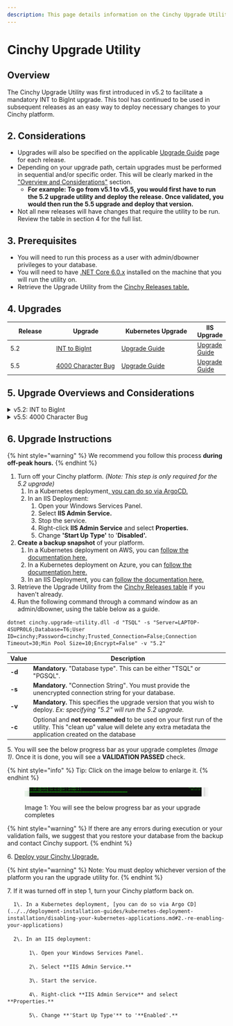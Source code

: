 ```yaml
---
description: This page details information on the Cinchy Upgrade Utility.
---
```


# Cinchy Upgrade Utility

## Overview

The Cinchy Upgrade Utility was first introduced in v5.2 to facilitate a mandatory INT to BigInt upgrade. This tool has continued to be used in subsequent releases as an easy way to deploy necessary changes to your Cinchy platform.

## 2. Considerations

* Upgrades will also be specified on the applicable [Upgrade Guide](../) page for each release.
* Depending on your upgrade path, certain upgrades must be performed in sequential and/or specific order. This will be clearly marked in the[ "Overview and Considerations"](cinchy-upgrade-utility.md#5.-upgrade-overviews-and-considerations) section.
  * **For example: To go from v5.1 to v5.5, you would first have to run the 5.2 upgrade utility and deploy the release. Once validated, you would then run the 5.5 upgrade and deploy that version.**
* Not all new releases will have changes that require the utility to be run. Review the table in section 4 for the full list.

## **3. Prerequisites**

* You will need to run this process as a user with admin/dbowner privileges to your database.
* You will need to have [.NET Core 6.0.x](https://dotnet.microsoft.com/en-us/download/dotnet/6.0) installed on the machine that you will run the utility on.
* Retrieve the Upgrade Utility from the [Cinchy Releases table.](https://cinchy.net/Tables/1477?rowHeight=Expanded)

## 4. Upgrades

<table><thead><tr><th width="115">Release</th><th width="180">Upgrade</th><th width="211">Kubernetes Upgrade</th><th>IIS Upgrade</th></tr></thead><tbody><tr><td>5.2</td><td><a href="cinchy-upgrade-utility.md#v5.2-int-to-bigint">INT to BigInt</a></td><td><a href="https://platform.docs.cinchy.com/deployment-guide/upgrade-guides/upgrading-cinchy-versions/kubernetes-upgrades/v5.2-kubernetes">Upgrade Guide</a></td><td><a href="https://platform.docs.cinchy.com/deployment-guide/upgrade-guides/upgrading-cinchy-versions/iis-upgrades/v5.2-iis">Upgrade Guide</a></td></tr><tr><td>5.5</td><td><a href="cinchy-upgrade-utility.md#v5.5-4000-character-bug">4000 Character Bug </a></td><td><a href="https://platform.docs.cinchy.com/deployment-guide/upgrade-guides/upgrading-cinchy-versions/kubernetes-upgrades/v5.5-kubernetes">Upgrade Guide</a></td><td><a href="https://platform.docs.cinchy.com/deployment-guide/upgrade-guides/upgrading-cinchy-versions/iis-upgrades/v5.5-iis">Upgrade Guide</a></td></tr></tbody></table>

## 5. Upgrade Overviews and Considerations

<details>

<summary>v5.2: INT to BigInt</summary>

## Overview

Cinchy v5.2 introduced the update **from INT to BigInt** data types to increase the number of possible Cinchy IDs that can be generated. This in turn allows the creation of more records within one table, so that you can create and manage larger data sets.

**Previous Limit:** 2,147,483,647 (2^31-1) Cinchy IDs per table

**Updated Limit:** 9,223,372,036,854,775,807 (2^63-1) Cinchy IDs per table

<mark style="color:red;">**This upgrade is REQUIRED**</mark>** when upgrading from v5.1 or lower to v5.2 or higher.**

## **Considerations**

* **If you are upgrading from any non-5.x version (i.e., 3.x or 4.x),** we recommend first upgrading to v5.1.4 to process the major database change. Once v5.1.4 has been deployed, you may run the 5.2 utility upgrade.
* To run the 5.2 upgrade, use the **-v "5.2"** flag in the upgrade utility. Remember to deploy the release once the upgrade is validated.

</details>

<details>

<summary>v5.5: 4000 Character Bug</summary>

## **Overview**

To upgrade to Cinchy version 5.5, you must run the Upgrade Utility to fix a row-breaking issue that could be triggered on cells with over 4000 characters, where you are unable to update any column in your record.

<mark style="color:red;">**This upgrade is REQUIRED**</mark> when upgrading to Cinchy v5.5.

## Considerations

* If you are upgrading from any version lower than 5.2, you must first perform the v5.2 INT to BigInt upgrade and deploy that release.
* To run the 5.5 upgrade, use the **-v "5.5"** flag in the upgrade utility. Remember to deploy the release once the upgrade is validated.

</details>

## 6. Upgrade Instructions

{% hint style="warning" %}
We recommend you follow this process **during off-peak hours.**
{% endhint %}

1. Turn off your Cinchy platform. _(Note: This step is only required for the 5.2 upgrade)_
   1. In a Kubernetes deployment,[ you can do so via ArgoCD.](../../deployment-installation-guides/kubernetes-deployment-installation/disabling-your-kubernetes-applications.md)
   2. In an IIS Deployment:
      1. Open your Windows Services Panel.
      2. Select **IIS Admin Service.**
      3. Stop the service.
      4. Right-click **IIS Admin Service** and select **Properties.**
      5. Change **'Start Up Type'** to '**Disabled'.**
2. **Create a backup snapshot** of your platform.
   1. In a Kubernetes deployment on AWS, you can [follow the documentation here.](https://docs.aws.amazon.com/AWSEC2/latest/UserGuide/ebs-creating-snapshot.html#ebs-create-snapshots)
   2. In a Kubernetes deployment on Azure, you can [follow the documentation here.](https://docs.microsoft.com/en-us/azure/virtual-machines/snapshot-copy-managed-disk?tabs=portal)
   3. In an IIS Deployment, you can [follow the documentation here.](https://docs.microsoft.com/en-us/iis/web-hosting/web-server-for-shared-hosting/create-a-backup-with-appcmd)
3. Retrieve the Upgrade Utility from the [Cinchy Releases table](https://cinchy.net/Tables/1477?rowHeight=Expanded) if you haven't already.
4. Run the following command through a command window as an admin/dbowner, using the table below as a guide.

```
dotnet cinchy.upgrade-utility.dll -d "TSQL" -s "Server=LAPTOP-4SUPR0L6;Database=T6;User ID=cinchy;Password=cinchy;Trusted_Connection=False;Connection Timeout=30;Min Pool Size=10;Encrypt=False" -v "5.2"
```

| Value  | Description                                                                                                                                                                |
| ------ | -------------------------------------------------------------------------------------------------------------------------------------------------------------------------- |
| **-d** | **Mandatory.** "Database type". This can be either "TSQL" or "PGSQL".                                                                                                      |
| **-s** | **Mandatory.** "Connection String". You must provide the unencrypted connection string for your database.                                                                  |
| **-v** | **Mandatory.** This specifies the upgrade version that you wish to deploy. _Ex: specifying "5.2" will run the 5.2 upgrade._                                                |
| **-c** | Optional and **not recommended** to be used on your first run of the utility. This "clean up" value will delete any extra metadata the application created on the database |

5\. You will see the below progress bar as your upgrade completes _(Image 1)_. Once it is done, you will see a **VALIDATION PASSED** check.

{% hint style="info" %}
Tip: Click on the image below to enlarge it.
{% endhint %}

<figure><img src="../../../.gitbook/assets/5C27D043-BC1F-4E85-BFE9-B6F19E2A481B.png" alt=""><figcaption><p>Image 1: You will see the below progress bar as your upgrade completes </p></figcaption></figure>

{% hint style="warning" %}
If there are any errors during execution or your validation fails, we suggest that you restore your database from the backup and contact Cinchy support.
{% endhint %}

6\. [Deploy your Cinchy Upgrade](https://platform.docs.cinchy.com/deployment-guide/upgrade-guides/upgrading-cinchy-versions)[. ](../)

{% hint style="warning" %}
Note: You must deploy whichever version of the platform you ran the upgrade utility for.
{% endhint %}

7\. If it was turned off in step 1, turn your Cinchy platform back on.

      1\. In a Kubernetes deployment, [you can do so via Argo CD](../../deployment-installation-guides/kubernetes-deployment-installation/disabling-your-kubernetes-applications.md#2.-re-enabling-your-applications)

      2\. In an IIS deployment:

           1\. Open your Windows Services Panel.

           2\. Select **IIS Admin Service.**

           3\. Start the service.

           4\. Right-click **IIS Admin Service** and select **Properties.**

           5\. Change **'Start Up Type'** to '**Enabled'.**
